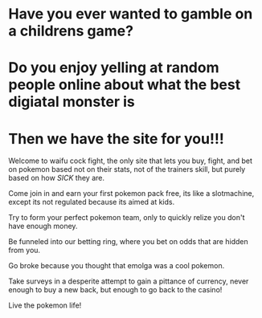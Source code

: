 # Have you ever wanted to gamble on a childrens game?
# Do you enjoy yelling at random people online about what the best digiatal monster is
# Then we have the site for you!!!

Welcome to waifu cock fight, the only site that lets you buy, fight, and bet on pokemon based not on their stats, not of the trainers skill, but purely based on how *SICK* they are.

Come join in and earn your first pokemon pack free, its like a slotmachine, except its not regulated because its aimed at kids.

Try to form your perfect pokemon team, only to quickly relize you don't have enough money.

Be funneled into our betting ring, where you bet on odds that are hidden from you.

Go broke because you thought that emolga was a cool pokemon.

Take surveys in a desperite attempt to gain a pittance of currency, never enough to buy a new back, but enough to go back to the casino!

Live the pokemon life!
